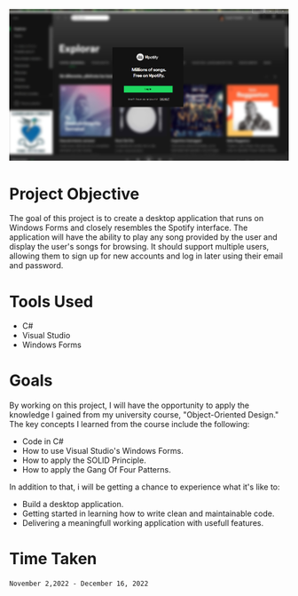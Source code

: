 <img src="https://github.com/MoeInL/Mpotify/blob/main/Images/Desktop%20Screenshot%202023.06.03%20-%2000.29.15.66.png">

# Project Objective

The goal of this project is to create a desktop application that runs on Windows Forms and closely resembles the Spotify interface. The application will have the ability to play any song provided by the user and display the user's songs for browsing. It should support multiple users, allowing them to sign up for new accounts and log in later using their email and password.

# Tools Used

  <ul>
      <li>C#</li>
      <li>Visual Studio</li> 
      <li>Windows Forms</li>       
  </ul>


# Goals

By working on this project, I will have the opportunity to apply the knowledge I gained from my university course, "Object-Oriented Design." The key concepts I learned from the course include the following:
  <ul>
      <li>Code in C#</li>
      <li>How to use Visual Studio's Windows Forms.</li>
      <li>How to apply the SOLID Principle.</li>        
      <li>How to apply the Gang Of Four Patterns.</li>
  </ul>

In addition to that, i will be getting a chance to experience what it's like to:

<ul>
    <li>Build a desktop application.</li>
    <li>Getting started in learning how to write clean and maintainable code.</li>
    <li>Delivering a meaningfull working application with usefull features.</li>
</ul>

# Time Taken

    November 2,2022 - December 16, 2022
